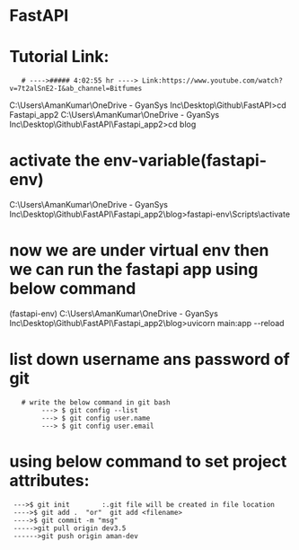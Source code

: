 # FastAPI

# Tutorial Link:
       # ---->##### 4:02:55 hr ----> Link:https://www.youtube.com/watch?v=7t2alSnE2-I&ab_channel=Bitfumes





C:\Users\AmanKumar\OneDrive - GyanSys Inc\Desktop\Github\FastAPI>cd Fastapi_app2
C:\Users\AmanKumar\OneDrive - GyanSys Inc\Desktop\Github\FastAPI\Fastapi_app2>cd blog

# activate the env-variable(fastapi-env)
C:\Users\AmanKumar\OneDrive - GyanSys Inc\Desktop\Github\FastAPI\Fastapi_app2\blog>fastapi-env\Scripts\activate

# now we are under virtual env then we can run the fastapi app using below command
(fastapi-env) C:\Users\AmanKumar\OneDrive - GyanSys Inc\Desktop\Github\FastAPI\Fastapi_app2\blog>uvicorn main:app --reload


# list down username ans password of git
       # write the below command in git bash
            ---> $ git config --list
            ---> $ git config user.name
            ---> $ git config user.email

# using below command to set project attributes:
     --->$ git init        :.git file will be created in file location
     ---->$ git add .  "or"  git add <filename>
     ---->$ git commit -m "msg"
     ----->git pull origin dev3.5
     ------>git push origin aman-dev

